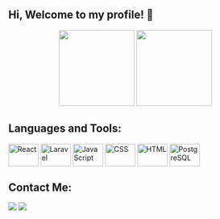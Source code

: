 ## Hi, Welcome to my profile! 👋
<div align="center">
    <a href="https://github.com/DaviTorelli"></a>
    <img height="150em" src="https://github-readme-stats.vercel.app/api?username=DaviTorelli&show_icons=true&theme=synthwave&include_all_commits=true&count_private=true">
    <img height="150em" src="https://github-readme-stats.vercel.app/api/top-langs/?username=DaviTorelli&layout=compact&langs_count=4&theme=synthwave">
</div>


## Languages and Tools:
<div style="display: inline_block">
    <img align="center" alt="React" height="45" width="60" src="https://cdn.jsdelivr.net/gh/devicons/devicon/icons/react/react-original.svg" />
    <img align="center" alt="Laravel" height="45" width="60" src="https://cdn.jsdelivr.net/gh/devicons/devicon/icons/laravel/laravel-plain.svg" />
    <img align="center" alt="JavaScript" height="45" width="60" src="https://cdn.jsdelivr.net/gh/devicons/devicon/icons/javascript/javascript-plain.svg" />
    <img align="center" alt="CSS" height="45" width="60" src="https://cdn.jsdelivr.net/gh/devicons/devicon/icons/css3/css3-plain.svg" />
    <img align="center" alt="HTML" height="45" width="60" src="https://cdn.jsdelivr.net/gh/devicons/devicon/icons/html5/html5-plain.svg" />
    <img align="center" alt="PostgreSQL" height="45" width="60" src="https://cdn.jsdelivr.net/gh/devicons/devicon/icons/postgresql/postgresql-original.svg">
</div>

## Contact Me:
<div>
  <a href="mailto:davitorelli@outlook.com"><img src="https://img.shields.io/badge/Gmail-D14836?style=for-the-badge&logo=gmail&logoColor=white" target="_blank"></a>
  <a href="https://www.linkedin.com/in/davitorelli/" rel="noopener noreferrer"><img src="https://img.shields.io/badge/LinkedIn-0077B5?style=for-the-badge&logo=linkedin&logoColor=white" target="_blank"></a> 
</div>
